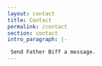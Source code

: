 ```yaml
---
layout: contact
title: Contact
permalink: /contact
section: contact
intro_paragraph: |-

 Send Father Biff a message.
---
```

